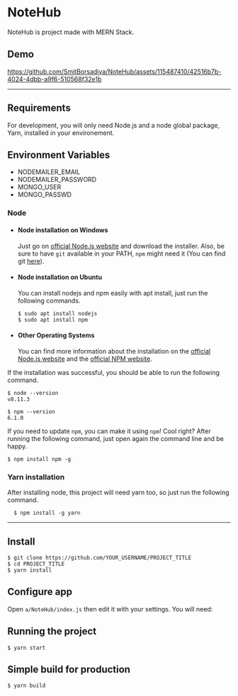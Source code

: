 # NoteHub

NoteHub is project made with MERN Stack.<br/>
<!-- Link: https://644dda38cbc6c4040d1d0c8b--notehubsmitborsadiya.netlify.app/ -->

## Demo

<!-- Live: https://notehubsmitborsadiya.netlify.app/ -->

https://github.com/SmitBorsadiya/NoteHub/assets/115487410/42516b7b-4024-4dbb-a9f6-510568f32e1b

---
## Requirements

For development, you will only need Node.js and a node global package, Yarn, installed in your environement.

## Environment Variables
- NODEMAILER_EMAIL
- NODEMAILER_PASSWORD
- MONGO_USER
- MONGO_PASSWD

### Node
- #### Node installation on Windows

  Just go on [official Node.js website](https://nodejs.org/) and download the installer.
Also, be sure to have `git` available in your PATH, `npm` might need it (You can find git [here](https://git-scm.com/)).

- #### Node installation on Ubuntu

  You can install nodejs and npm easily with apt install, just run the following commands.

      $ sudo apt install nodejs
      $ sudo apt install npm

- #### Other Operating Systems
  You can find more information about the installation on the [official Node.js website](https://nodejs.org/) and the [official NPM website](https://npmjs.org/).

If the installation was successful, you should be able to run the following command.

    $ node --version
    v8.11.3

    $ npm --version
    6.1.0

If you need to update `npm`, you can make it using `npm`! Cool right? After running the following command, just open again the command line and be happy.

    $ npm install npm -g

###
### Yarn installation
  After installing node, this project will need yarn too, so just run the following command.

      $ npm install -g yarn

---

## Install

    $ git clone https://github.com/YOUR_USERNAME/PROJECT_TITLE
    $ cd PROJECT_TITLE
    $ yarn install

## Configure app

Open `a/NoteHub/index.js` then edit it with your settings. You will need:

## Running the project

    $ yarn start

## Simple build for production

    $ yarn build
